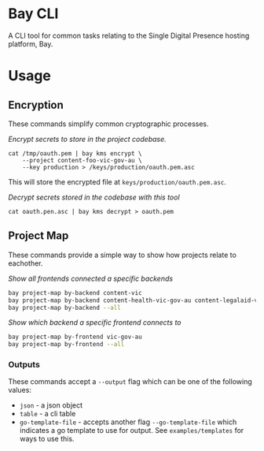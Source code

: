 # Bay CLI

A CLI tool for common tasks relating to the Single Digital Presence hosting platform, Bay.

# Usage

## Encryption

These commands simplify common cryptographic processes.

*Encrypt secrets to store in the project codebase.*
```
cat /tmp/oauth.pem | bay kms encrypt \   
    --project content-foo-vic-gov-au \
    --key production > /keys/production/oauth.pem.asc
```
This will store the encrypted file at `keys/production/oauth.pem.asc`.

*Decrypt secrets stored in the codebase with this tool*
```
cat oauth.pen.asc | bay kms decrypt > oauth.pem
```

## Project Map

These commands provide a simple way to show how projects relate to eachother.

*Show all frontends connected a specific backends*

```sh
bay project-map by-backend content-vic
bay project-map by-backend content-health-vic-gov-au content-legalaid-vic-gov-au 
bay project-map by-backend --all
```

*Show which backend a specific frontend connects to*

```sh
bay project-map by-frontend vic-gov-au 
bay project-map by-frontend --all
```

### Outputs

These commands accept a `--output` flag which can be one of the following values:

* `json` - a json object
* `table` - a cli table
* `go-template-file` - accepts another flag `--go-template-file` which indicates a go template to use for output. See `examples/templates` for ways to use this.